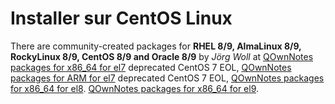 # Installer sur CentOS Linux

There are community-created packages for **RHEL 8/9, AlmaLinux 8/9, RockyLinux 8/9, CentOS 8/9 and Oracle 8/9** by _Jörg Woll_ at [QOwnNotes packages for x86_64 for el7](http://wilhelm949.spdns.org:10443/w3bservice/7/x86_64/w3bservice/Packages/repoview/qownnotes.html) deprecated CentOS 7 EOL, [QOwnNotes packages for ARM for el7](http://wilhelm949.spdns.org:10443/w3bservice/7/armhfp/w3bservice/Packages/repoview/qownnotes.html) deprecated CentOS 7 EOL, [QOwnNotes packages for x86_64 for el8](http://wilhelm949.spdns.org:10443/w3bservice/8/x86_64/w3bservice/Packages/repoview/qownnotes.html). [QOwnNotes packages for x86_64 for el9](http://wilhelm949.spdns.org:10443/w3bservice/9/x86_64/w3bservice/Packages/repoview/qownnotes.html).
